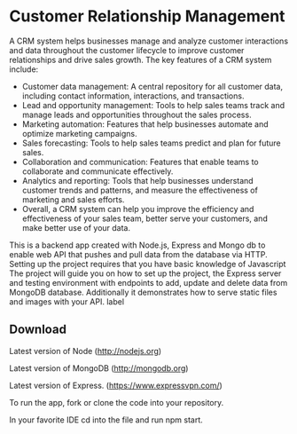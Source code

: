 # Customer Relationship Management
A CRM system helps businesses manage and analyze customer interactions and data throughout the customer lifecycle to improve customer relationships and drive sales growth. The key features of a CRM system include:

- Customer data management: A central repository for all customer data, including contact information, interactions, and transactions.
- Lead and opportunity management: Tools to help sales teams track and manage leads and opportunities throughout the sales process.
- Marketing automation: Features that help businesses automate and optimize marketing campaigns.
- Sales forecasting: Tools to help sales teams predict and plan for future sales.
- Collaboration and communication: Features that enable teams to collaborate and communicate effectively.
- Analytics and reporting: Tools that help businesses understand customer trends and patterns, and measure the effectiveness of marketing and sales efforts.
- Overall, a CRM system can help you improve the efficiency and effectiveness of your sales team, better serve your customers, and make better use of your data.

This is a backend app created with Node.js, Express and Mongo db to enable web API that pushes and pull data from the database via HTTP.
Setting up the project requires that you have basic knowledge of Javascript
The project will guide you on how to set up the project, the Express server and testing environment with endpoints to add, update and delete data from MongoDB database. Additionally it demonstrates how to serve static files and images with your API. label

## Download
Latest version of Node (http://nodejs.org)

Latest version of MongoDB (http://mongodb.org)

Latest version of Express. (https://www.expressvpn.com/)

To run the app, fork or clone the code into your repository.

In your favorite IDE cd into the file and run npm start.
